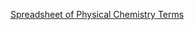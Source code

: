 [Spreadsheet of Physical Chemistry Terms](https://docs.google.com/spreadsheets/d/1fcizH8FabMS12d5EUcI57ts-K21fGdXAyaYNEYsUets/edit?usp=sharing)
